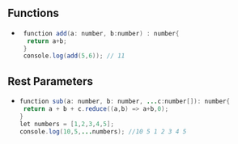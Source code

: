 ## Functions
- ```java
   function add(a: number, b:number) : number{
    return a+b;
   }
   console.log(add(5,6)); // 11
  ``` 
## Rest Parameters
- ```java
  function sub(a: number, b: number, ...c:number[]): number{
   return a + b + c.reduce((a,b) => a+b,0);
  }
  let numbers = [1,2,3,4,5];
  console.log(10,5,...numbers); //10 5 1 2 3 4 5
  ```